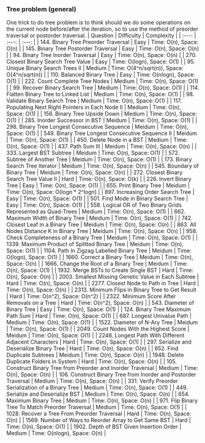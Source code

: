 ### Tree problem (general)
One trick to do tree problem is to think should we do some operations on the current node before/after the iteration, so to use the method of preorder traversal or postorder traversal.
| Question | Difficulty | Complexity |
| :---: | :---: | :---: |
| 144. Binary Tree Preorder Traversal | Easy | Time: O(n), Space: O(n) |
| 145. Binary Tree Postorder Traversal | Easy | Time: O(n), Space: O(n) |
| 94. Binary Tree Inorder Traversal | Easy | Time: O(n), Space: O(n) |
| 270. Closest Binary Search Tree Value | Easy | Time: O(logn), Space: O(1) |
| 95. Unique Binary Search Trees II | Medium | Time: O(4^n/sqrt(n)), Space: O(4^n/sqrt(n)) |
| 110. Balanced Binary Tree | Easy | Time: O(nlogn), Space: O(1) |
| 222. Count Complete Tree Nodes | Medium | Time: O(n), Space: O(1) |
| 99. Recover Binary Search Tree | Medium | Time: O(n), Space: O(1) |
| 114. Flatten Binary Tree to Linked List | Medium | Time: O(n), Space: O(1) |
| 98. Validate Binary Search Tree | Medium | Time: O(n), Space: O(1) |
| 117. Populating Next Right Pointers in Each Node II | Medium | Time: O(n), Space: O(1) |
| 156. Binary Tree Upside Down | Medium | Time: O(n), Space: O(1) |
| 285. Inorder Successor in BST | Meidum | Time: O(n), Space: O(1) |
| 298. Binary Tree Longest Consecutive Sequence | Meidum | Time: O(n), Space: O(1) |
| 549. Binary Tree Longest Consecutive Sequence II | Meidum | Time: O(n), Space: O(1) |
| 450. Delete Node in a BST | Medium | Time: O(n), Space: O(1) |
| 437. Path Sum III | Meidum | Time: O(n), Space: O(n) |
| 333. Largest BST Subtree | Meidum | Time: O(n), Space: O(1) |
| 572. Subtree of Another Tree | Meidum | Time: O(n), Space: O(1) |
| 173. Binary Search Tree Iterator | Meidum | Time: O(n), Space: O(n) |
| 545. Boundary of Binary Tree | Meidum | Time: O(n), Space: O(n) |
| 272. Closest Binary Search Tree Value II | Hard | Time: O(n), Space: O(k) |
| 226. Invert Binary Tree | Easy | Time: O(n), Space: O(1) |
| 655. Print Binary Tree | Meidum | Time: O(n), Space: O(logn * 2^logn) |
| 897. Increasing Order Search Tree | Easy | Time: O(n), Space: O(1) |
| 501. Find Mode in Binary Search Tree | Easy | Time: O(n), Space: O(1) |
| 558. Logical OR of Two Binary Grids Represented as Quad-Trees | Medium | Time: O(n), Space: O(1) |
| 662. Maximum Width of Binary Tree | Meidum | Time: O(n), Space: O(1) |
| 742. Closest Leaf in a Binary Tree | Meidum | Time: O(n), Space: O(n) |
| 863. All Nodes Distance K in Binary Tree | Meidum | Time: O(n), Space: O(n) |
| 958. Check Completeness of a Binary Tree | Meidum | Time: O(n), Space: O(1) |
| 1339. Maximum Product of Splitted Binary Tree | Meidum | Time: O(n), Space: O(1) |
| 1104. Path In Zigzag Labelled Binary Tree | Meidum | Time: O(logn), Space: O(1) |
| 1660. Correct a Binary Tree | Meidum | Time: O(n), Space: O(n) |
| 1666. Change the Root of a Binary Tree | Meidum | Time: O(n), Space: O(1) |
| 1932. Merge BSTs to Create Single BST | Hard | Time: O(n), Space: O(n) |
| 2003. Smallest Missing Genetic Value in Each Subtree | Hard | Time: O(n), Space: O(n) |
| 2277. Closest Node to Path in Tree | Hard | Time: O(n), Space: O(n) |
| 2313. Minimum Flips in Binary Tree to Get Result | Hard | Time: O(n^2), Space: O(n^2) |
| 2322. Minimum Score After Removals on a Tree | Hard | Time: O(n^2), Space: O(n) |
| 543. Diameter of Binary Tree | Easy | Time: O(n), Space: O(1) |
| 124. Binary Tree Maximum Path Sum | Hard | Time: O(n), Space: O(1) |
| 687. Longest Univalue Path | Medium | Time: O(n), Space: O(1) |
| 1522. Diameter of N-Ary Tree | Meidum | Time: O(n), Space: O(1) |
| 2049. Count Nodes With the Highest Score | Meidum | Time: O(n), Space: O(1) |
| 2246. Longest Path With Different Adjacent Characters | Hard | Time: O(n), Space: O(1) |
| 297. Serialize and Deserialize Binary Tree | Hard | Time: O(n), Space: O(n) |
| 652. Find Duplicate Subtrees | Meidum | Time: O(n), Space: O(n) |
| 1948. Delete Duplicate Folders in System | Hard | Time: O(n), Space: O(n) |
| 105. Construct Binary Tree from Preorder and Inorder Traversal | Medium | Time: O(n), Space: O(n) |
| 106. Construct Binary Tree from Inorder and Postorder Traversal | Medium | Time: O(n), Space: O(n) |
| 331. Verify Preorder Serialization of a Binary Tree | Medium | Time: O(n), Space: O(1) |
| 449. Serialize and Deserialize BST | Medium | Time: O(n), Space: O(n) |
| 654. Maximum Binary Tree | Medium | Time: O(n), Space: O(n) |
| 971. Flip Binary Tree To Match Preorder Traversal | Medium | Time: O(n), Space: O(1) |
| 1028. Recover a Tree From Preorder Traversal | Hard | Time: O(n), Space: O(n) |
| 1569. Number of Ways to Reorder Array to Get Same BST | Hard | Time: O(n), Space: O(1) |
| 1902. Depth of BST Given Insertion Order | Medium | Time: O(nlogn), Space: O(n) |
